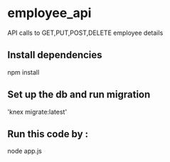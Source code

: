 # employee_api
API calls to GET,PUT,POST,DELETE employee details

## Install dependencies
npm install

## Set up the db and run migration
'knex migrate:latest'

## Run this code by :
node app.js
